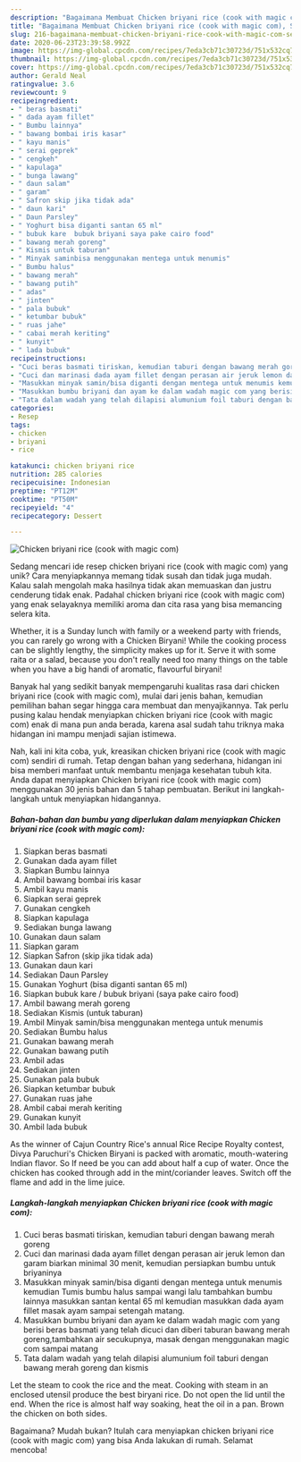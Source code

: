 ```yaml
---
description: "Bagaimana Membuat Chicken briyani rice (cook with magic com), Sempurna"
title: "Bagaimana Membuat Chicken briyani rice (cook with magic com), Sempurna"
slug: 216-bagaimana-membuat-chicken-briyani-rice-cook-with-magic-com-sempurna
date: 2020-06-23T23:39:58.992Z
image: https://img-global.cpcdn.com/recipes/7eda3cb71c30723d/751x532cq70/chicken-briyani-rice-cook-with-magic-com-foto-resep-utama.jpg
thumbnail: https://img-global.cpcdn.com/recipes/7eda3cb71c30723d/751x532cq70/chicken-briyani-rice-cook-with-magic-com-foto-resep-utama.jpg
cover: https://img-global.cpcdn.com/recipes/7eda3cb71c30723d/751x532cq70/chicken-briyani-rice-cook-with-magic-com-foto-resep-utama.jpg
author: Gerald Neal
ratingvalue: 3.6
reviewcount: 9
recipeingredient:
- " beras basmati"
- " dada ayam fillet"
- " Bumbu lainnya"
- " bawang bombai iris kasar"
- " kayu manis"
- " serai geprek"
- " cengkeh"
- " kapulaga"
- " bunga lawang"
- " daun salam"
- " garam"
- " Safron skip jika tidak ada"
- " daun kari"
- " Daun Parsley"
- " Yoghurt bisa diganti santan 65 ml"
- " bubuk kare  bubuk briyani saya pake cairo food"
- " bawang merah goreng"
- " Kismis untuk taburan"
- " Minyak saminbisa menggunakan mentega untuk menumis"
- " Bumbu halus"
- " bawang merah"
- " bawang putih"
- " adas"
- " jinten"
- " pala bubuk"
- " ketumbar bubuk"
- " ruas jahe"
- " cabai merah keriting"
- " kunyit"
- " lada bubuk"
recipeinstructions:
- "Cuci beras basmati tiriskan, kemudian taburi dengan bawang merah goreng"
- "Cuci dan marinasi dada ayam fillet dengan perasan air jeruk lemon dan garam biarkan minimal 30 menit, kemudian persiapkan bumbu untuk briyaninya"
- "Masukkan minyak samin/bisa diganti dengan mentega untuk menumis kemudian Tumis bumbu halus sampai wangi lalu tambahkan bumbu lainnya masukkan santan kental 65 ml kemudian masukkan dada ayam fillet masak ayam sampai setengah matang."
- "Masukkan bumbu briyani dan ayam ke dalam wadah magic com yang berisi beras basmati yang telah dicuci dan diberi taburan bawang merah goreng,tambahkan air secukupnya, masak dengan menggunakan magic com sampai matang"
- "Tata dalam wadah yang telah dilapisi alumunium foil taburi dengan bawang merah goreng dan kismis"
categories:
- Resep
tags:
- chicken
- briyani
- rice

katakunci: chicken briyani rice 
nutrition: 285 calories
recipecuisine: Indonesian
preptime: "PT12M"
cooktime: "PT50M"
recipeyield: "4"
recipecategory: Dessert

---
```



![Chicken briyani rice (cook with magic com)](https://img-global.cpcdn.com/recipes/7eda3cb71c30723d/751x532cq70/chicken-briyani-rice-cook-with-magic-com-foto-resep-utama.jpg)

Sedang mencari ide resep chicken briyani rice (cook with magic com) yang unik? Cara menyiapkannya memang tidak susah dan tidak juga mudah. Kalau salah mengolah maka hasilnya tidak akan memuaskan dan justru cenderung tidak enak. Padahal chicken briyani rice (cook with magic com) yang enak selayaknya memiliki aroma dan cita rasa yang bisa memancing selera kita.

Whether, it is a Sunday lunch with family or a weekend party with friends, you can rarely go wrong with a Chicken Biryani! While the cooking process can be slightly lengthy, the simplicity makes up for it. Serve it with some raita or a salad, because you don&#39;t really need too many things on the table when you have a big handi of aromatic, flavourful biryani!

Banyak hal yang sedikit banyak mempengaruhi kualitas rasa dari chicken briyani rice (cook with magic com), mulai dari jenis bahan, kemudian pemilihan bahan segar hingga cara membuat dan menyajikannya. Tak perlu pusing kalau hendak menyiapkan chicken briyani rice (cook with magic com) enak di mana pun anda berada, karena asal sudah tahu triknya maka hidangan ini mampu menjadi sajian istimewa.


Nah, kali ini kita coba, yuk, kreasikan chicken briyani rice (cook with magic com) sendiri di rumah. Tetap dengan bahan yang sederhana, hidangan ini bisa memberi manfaat untuk membantu menjaga kesehatan tubuh kita. Anda dapat menyiapkan Chicken briyani rice (cook with magic com) menggunakan 30 jenis bahan dan 5 tahap pembuatan. Berikut ini langkah-langkah untuk menyiapkan hidangannya.

<!--inarticleads1-->

##### Bahan-bahan dan bumbu yang diperlukan dalam menyiapkan Chicken briyani rice (cook with magic com):

1. Siapkan  beras basmati
1. Gunakan  dada ayam fillet
1. Siapkan  Bumbu lainnya
1. Ambil  bawang bombai iris kasar
1. Ambil  kayu manis
1. Siapkan  serai geprek
1. Gunakan  cengkeh
1. Siapkan  kapulaga
1. Sediakan  bunga lawang
1. Gunakan  daun salam
1. Siapkan  garam
1. Siapkan  Safron (skip jika tidak ada)
1. Gunakan  daun kari
1. Sediakan  Daun Parsley
1. Gunakan  Yoghurt (bisa diganti santan 65 ml)
1. Siapkan  bubuk kare / bubuk briyani (saya pake cairo food)
1. Ambil  bawang merah goreng
1. Sediakan  Kismis (untuk taburan)
1. Ambil  Minyak samin/bisa menggunakan mentega untuk menumis
1. Sediakan  Bumbu halus
1. Gunakan  bawang merah
1. Gunakan  bawang putih
1. Ambil  adas
1. Sediakan  jinten
1. Gunakan  pala bubuk
1. Siapkan  ketumbar bubuk
1. Gunakan  ruas jahe
1. Ambil  cabai merah keriting
1. Gunakan  kunyit
1. Ambil  lada bubuk


As the winner of Cajun Country Rice&#39;s annual Rice Recipe Royalty contest, Divya Paruchuri&#39;s Chicken Biryani is packed with aromatic, mouth-watering Indian flavor. So If need be you can add about half a cup of water. Once the chicken has cooked through add in the mint/coriander leaves. Switch off the flame and add in the lime juice. 

<!--inarticleads2-->

##### Langkah-langkah menyiapkan Chicken briyani rice (cook with magic com):

1. Cuci beras basmati tiriskan, kemudian taburi dengan bawang merah goreng
1. Cuci dan marinasi dada ayam fillet dengan perasan air jeruk lemon dan garam biarkan minimal 30 menit, kemudian persiapkan bumbu untuk briyaninya
1. Masukkan minyak samin/bisa diganti dengan mentega untuk menumis kemudian Tumis bumbu halus sampai wangi lalu tambahkan bumbu lainnya masukkan santan kental 65 ml kemudian masukkan dada ayam fillet masak ayam sampai setengah matang.
1. Masukkan bumbu briyani dan ayam ke dalam wadah magic com yang berisi beras basmati yang telah dicuci dan diberi taburan bawang merah goreng,tambahkan air secukupnya, masak dengan menggunakan magic com sampai matang
1. Tata dalam wadah yang telah dilapisi alumunium foil taburi dengan bawang merah goreng dan kismis


Let the steam to cook the rice and the meat. Cooking with steam in an enclosed utensil produce the best biryani rice. Do not open the lid until the end. When the rice is almost half way soaking, heat the oil in a pan. Brown the chicken on both sides. 

Bagaimana? Mudah bukan? Itulah cara menyiapkan chicken briyani rice (cook with magic com) yang bisa Anda lakukan di rumah. Selamat mencoba!

